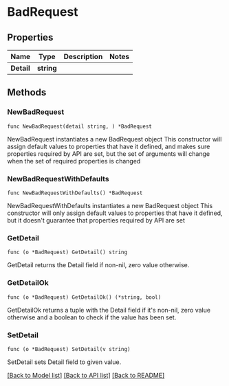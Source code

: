 # BadRequest

## Properties

Name | Type | Description | Notes
------------ | ------------- | ------------- | -------------
**Detail** | **string** |  | 

## Methods

### NewBadRequest

`func NewBadRequest(detail string, ) *BadRequest`

NewBadRequest instantiates a new BadRequest object
This constructor will assign default values to properties that have it defined,
and makes sure properties required by API are set, but the set of arguments
will change when the set of required properties is changed

### NewBadRequestWithDefaults

`func NewBadRequestWithDefaults() *BadRequest`

NewBadRequestWithDefaults instantiates a new BadRequest object
This constructor will only assign default values to properties that have it defined,
but it doesn't guarantee that properties required by API are set

### GetDetail

`func (o *BadRequest) GetDetail() string`

GetDetail returns the Detail field if non-nil, zero value otherwise.

### GetDetailOk

`func (o *BadRequest) GetDetailOk() (*string, bool)`

GetDetailOk returns a tuple with the Detail field if it's non-nil, zero value otherwise
and a boolean to check if the value has been set.

### SetDetail

`func (o *BadRequest) SetDetail(v string)`

SetDetail sets Detail field to given value.



[[Back to Model list]](../README.md#documentation-for-models) [[Back to API list]](../README.md#documentation-for-api-endpoints) [[Back to README]](../README.md)


